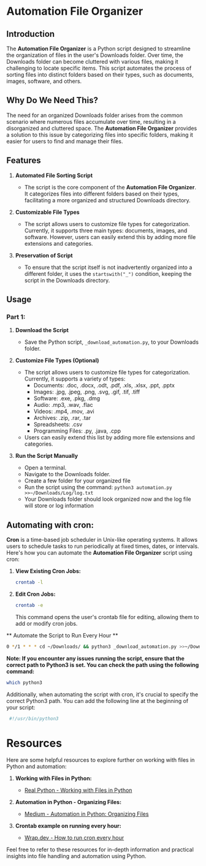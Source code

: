 # Automation File Organizer

## Introduction

The **Automation File Organizer** is a Python script designed to streamline the organization of files in the user's Downloads folder. Over time, the Downloads folder can become cluttered with various files, making it challenging to locate specific items. This script automates the process of sorting files into distinct folders based on their types, such as documents, images, software, and others.

## Why Do We Need This?

The need for an organized Downloads folder arises from the common scenario where numerous files accumulate over time, resulting in a disorganized and cluttered space. The **Automation File Organizer** provides a solution to this issue by categorizing files into specific folders, making it easier for users to find and manage their files.

## Features

1. **Automated File Sorting Script**
   - The script is the core component of the **Automation File Organizer**. It categorizes files into different folders based on their types, facilitating a more organized and structured Downloads directory.

2. **Customizable File Types**
   - The script allows users to customize file types for categorization. Currently, it supports three main types: documents, images, and software. However, users can easily extend this by adding more file extensions and categories.

3. **Preservation of Script**
   - To ensure that the script itself is not inadvertently organized into a different folder, it uses the `startswith("_")` condition, keeping the script in the Downloads directory.

## Usage

### Part 1:

1. **Download the Script**
   - Save the Python script, `_download_automation.py`, to your Downloads folder.

2. **Customize File Types (Optional)**
   - The script allows users to customize file types for categorization. Currently, it supports a variety of types:
     - Documents: .doc, .docx, .odt, .pdf, .xls, .xlsx, .ppt, .pptx
     - Images: .jpg, .jpeg, .png, .svg, .gif, .tif, .tiff
     - Software: .exe, .pkg, .dmg
     - Audio: .mp3, .wav, .flac
     - Videos: .mp4, .mov, .avi
     - Archives: .zip, .rar, .tar
     - Spreadsheets: .csv
     - Programming Files: .py, .java, .cpp
   - Users can easily extend this list by adding more file extensions and categories.

3. **Run the Script Manually**
   - Open a terminal.
   - Navigate to the Downloads folder.
   - Create a few folder for your organized file
   - Run the script using the command: `python3 automation.py >>~/Downloads/Log/log.txt`
   - Your Downloads folder should look organized now and the log file will store or log information

## Automating with cron:

**Cron** is a time-based job scheduler in Unix-like operating systems. It allows users to schedule tasks to run periodically at fixed times, dates, or intervals. Here's how you can automate the **Automation File Organizer** script using cron:

1. **View Existing Cron Jobs:**
   ```bash
   crontab -l 
   ```

2. **Edit Cron Jobs:**
   ```bash
   crontab -e 
   ```
   This command opens the user's crontab file for editing, allowing them to add or modify cron jobs.

** Automate the Script to Run Every Hour **
```bash
0 */1 * * * cd ~/Downloads/ && python3 _download_automation.py >>~/Downloads/Log/log.txt
```

**Note: If you encounter any issues running the script, ensure that the correct path to Python3 is set. You can check the path using the following command:**
   ```bash
   which python3
   ```
Additionally, when automating the script with cron, it's crucial to specify the correct Python3 path. You can add the following line at the beginning of your script:
   ```bash
    #!/usr/bin/python3
   ```

# Resources

Here are some helpful resources to explore further on working with files in Python and automation:

1. **Working with Files in Python:**
   - [Real Python - Working with Files in Python](https://realpython.com/working-with-files-in-python/)

2. **Automation in Python - Organizing Files:**
   - [Medium - Automation in Python: Organizing Files](https://medium.com/swlh/automation-python-organizing-files-5d2b6b933402)

3. **Crontab example on running every hour:**
   - [Wrap.dev - How to run cron every hour](https://www.warp.dev/terminus/how-to-run-cron-every-hour)

Feel free to refer to these resources for in-depth information and practical insights into file handling and automation using Python.
